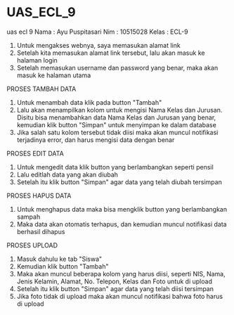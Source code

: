 # UAS_ECL_9
uas ecl 9
Nama	: Ayu Puspitasari
Nim	: 10515028
Kelas	: ECL-9


1. Untuk mengakses webnya, saya memasukan alamat link
2. Setelah kita memasukan alamat link tersebut, lalu akan masuk ke halaman login
3. Setelah memasukan username dan password yang benar, maka akan masuk ke halaman utama



PROSES TAMBAH DATA
1. Untuk menambah data klik pada button "Tambah"
2. Lalu akan menampilkan kolom untuk mengisi Nama Kelas dan Jurusan. Disitu bisa menambahkan data Nama Kelas dan Jurusan      yang benar, kemudian klik button "Simpan"    untuk menyimpan ke dalam database
3. Jika salah satu kolom tersebut tidak diisi maka akan muncul notifikasi terjadinya error, dan harus mengisi data dengan    benar



PROSES EDIT DATA
1. Untuk mengedit data klik button yang berlambangkan seperti pensil
2. Lalu editlah data yang akan diubah
3. Setelah itu klik button "Simpan" agar data yang telah diubah tersimpan



PROSES HAPUS DATA
1. Untuk menghapus data maka bisa mengklik button yang berlambangkan sampah
2. Maka data akan otomatis terhapus, dan kemudian muncul notifikasi data berhasil dihapus



PROSES UPLOAD
1. Masuk dahulu ke tab "Siswa"
2. Kemudian klik button "Tambah"
3. Maka akan muncul beberapa kolom yang harus diisi, seperti NIS, Nama, Jenis Kelamin, Alamat, No. Telepon, Kelas dan Foto untuk di upload
4. Setelah itu klik button "Simpan" agar data yang telah diisi tersimpan
5. Jika foto tidak di upload maka akan muncul notifikasi bahwa foto harus di upload
